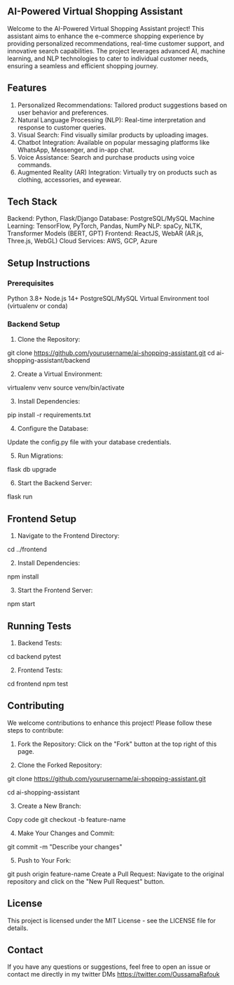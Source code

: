 ## AI-Powered Virtual Shopping Assistant

Welcome to the AI-Powered Virtual Shopping Assistant project! This assistant aims to enhance the e-commerce shopping experience by providing personalized recommendations, real-time customer support, and innovative search capabilities. The project leverages advanced AI, machine learning, and NLP technologies to cater to individual customer needs, ensuring a seamless and efficient shopping journey.


## Features
1. Personalized Recommendations: Tailored product suggestions based on user behavior and preferences.
2. Natural Language Processing (NLP): Real-time interpretation and response to customer queries.
3. Visual Search: Find visually similar products by uploading images.
4. Chatbot Integration: Available on popular messaging platforms like WhatsApp, Messenger, and in-app chat.
5. Voice Assistance: Search and purchase products using voice commands.
6. Augmented Reality (AR) Integration: Virtually try on products such as clothing, accessories, and eyewear.

## Tech Stack
Backend: Python, Flask/Django
Database: PostgreSQL/MySQL
Machine Learning: TensorFlow, PyTorch, Pandas, NumPy
NLP: spaCy, NLTK, Transformer Models (BERT, GPT)
Frontend: ReactJS, WebAR (AR.js, Three.js, WebGL)
Cloud Services: AWS, GCP, Azure

## Setup Instructions
### Prerequisites
Python 3.8+
Node.js 14+
PostgreSQL/MySQL
Virtual Environment tool (virtualenv or conda)

### Backend Setup
1. Clone the Repository:

git clone https://github.com/yourusername/ai-shopping-assistant.git
cd ai-shopping-assistant/backend

2. Create a Virtual Environment:

virtualenv venv
source venv/bin/activate

3. Install Dependencies:

pip install -r requirements.txt

4. Configure the Database:

Update the config.py file with your database credentials.

5. Run Migrations:

flask db upgrade

6. Start the Backend Server:

flask run

## Frontend Setup

1. Navigate to the Frontend Directory:

cd ../frontend

2. Install Dependencies:

npm install

3. Start the Frontend Server:

npm start

## Running Tests
1. Backend Tests:
   
cd backend
pytest

2. Frontend Tests:

cd frontend
npm test

## Contributing
We welcome contributions to enhance this project! Please follow these steps to contribute:

1. Fork the Repository:
Click on the "Fork" button at the top right of this page.

2. Clone the Forked Repository:

git clone https://github.com/yourusername/ai-shopping-assistant.git

cd ai-shopping-assistant

3. Create a New Branch:

Copy code
git checkout -b feature-name

4. Make Your Changes and Commit:

git commit -m "Describe your changes"

5. Push to Your Fork:

git push origin feature-name
Create a Pull Request:
Navigate to the original repository and click on the "New Pull Request" button.

## License
This project is licensed under the MIT License - see the LICENSE file for details.

## Contact
If you have any questions or suggestions, feel free to open an issue or contact me directly in my twitter DMs 
https://twitter.com/OussamaRafouk
